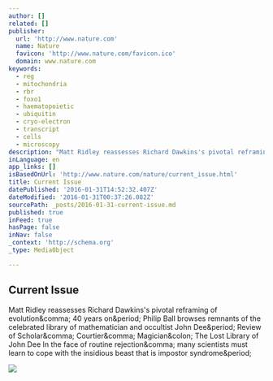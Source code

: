 ```yaml
---
author: []
related: []
publisher:
  url: 'http://www.nature.com'
  name: Nature
  favicon: 'http://www.nature.com/favicon.ico'
  domain: www.nature.com
keywords:
  - reg
  - mitochondria
  - rbr
  - foxo1
  - haematopoietic
  - ubiquitin
  - cryo-electron
  - transcript
  - cells
  - microscopy
description: "Matt Ridley reassesses Richard Dawkins's pivotal reframing of evolution, 40 years on. Philip Ball browses remnants of the celebrated library of mathematician and occultist John Dee. Review of Scholar, Courtier, Magician: The Lost Library of John Dee In the face of routine rejection, many scientists must learn to cope with the insidious beast that is impostor syndrome."
inLanguage: en
app_links: []
isBasedOnUrl: 'http://www.nature.com/nature/current_issue.html'
title: Current Issue
datePublished: '2016-01-31T14:52:32.407Z'
dateModified: '2016-01-31T00:37:26.082Z'
sourcePath: _posts/2016-01-31-current-issue.md
published: true
inFeed: true
hasPage: false
inNav: false
_context: 'http://schema.org'
_type: MediaObject

---
```

<article style=""><h1>Current Issue</h1><p>Matt Ridley reassesses Richard Dawkins's pivotal reframing of evolution&amp;comma; 40 years on&amp;period; Philip Ball browses remnants of the celebrated library of mathematician and occultist John Dee&amp;period; Review of Scholar&amp;comma; Courtier&amp;comma; Magician&amp;colon; The Lost Library of John Dee In the face of routine rejection&amp;comma; many scientists must learn to cope with the insidious beast that is impostor syndrome&amp;period;</p><img src="http://www.nature.com/news/2016/160126/thumbs/homepage529456a-i1.0.jpg" /></article>